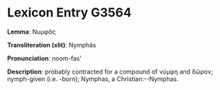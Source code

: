 # Lexicon Entry G3564

**Lemma**: Νυμφᾶς

**Transliteration (xlit)**: Nymphâs

**Pronunciation**: noom-fas'

**Description**:
probably contracted for a compound of νύμφη and δῶρον; nymph-given (i.e. -born); Nymphas, a Christian:--Nymphas.
